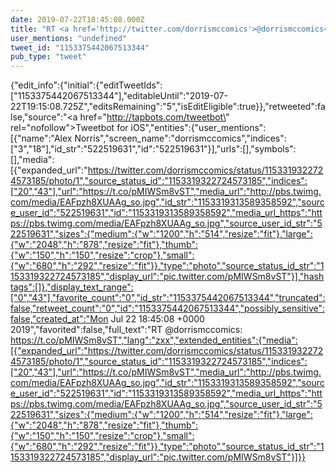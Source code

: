 ```yaml
---
date: 2019-07-22T18:45:08.000Z
title: "RT <a href='http://twitter.com/dorrismccomics'>@dorrismccomics</a>: https://t.co/pMIWSm8vST″"
user_mentions: "undefined"
tweet_id: "1153375442067513344"
pub_type: "tweet"
---
```

{"edit_info":{"initial":{"editTweetIds":["1153375442067513344"],"editableUntil":"2019-07-22T19:15:08.725Z","editsRemaining":"5","isEditEligible":true}},"retweeted":false,"source":"<a href=\"http://tapbots.com/tweetbot\" rel=\"nofollow\">Tweetbot for iΟS</a>","entities":{"user_mentions":[{"name":"Alex Norris","screen_name":"dorrismccomics","indices":["3","18"],"id_str":"522519631","id":"522519631"}],"urls":[],"symbols":[],"media":[{"expanded_url":"https://twitter.com/dorrismccomics/status/1153319322724573185/photo/1","source_status_id":"1153319322724573185","indices":["20","43"],"url":"https://t.co/pMIWSm8vST","media_url":"http://pbs.twimg.com/media/EAFpzh8XUAAg_so.jpg","id_str":"1153319313589358592","source_user_id":"522519631","id":"1153319313589358592","media_url_https":"https://pbs.twimg.com/media/EAFpzh8XUAAg_so.jpg","source_user_id_str":"522519631","sizes":{"medium":{"w":"1200","h":"514","resize":"fit"},"large":{"w":"2048","h":"878","resize":"fit"},"thumb":{"w":"150","h":"150","resize":"crop"},"small":{"w":"680","h":"292","resize":"fit"}},"type":"photo","source_status_id_str":"1153319322724573185","display_url":"pic.twitter.com/pMIWSm8vST"}],"hashtags":[]},"display_text_range":["0","43"],"favorite_count":"0","id_str":"1153375442067513344","truncated":false,"retweet_count":"0","id":"1153375442067513344","possibly_sensitive":false,"created_at":"Mon Jul 22 18:45:08 +0000 2019","favorited":false,"full_text":"RT @dorrismccomics: https://t.co/pMIWSm8vST","lang":"zxx","extended_entities":{"media":[{"expanded_url":"https://twitter.com/dorrismccomics/status/1153319322724573185/photo/1","source_status_id":"1153319322724573185","indices":["20","43"],"url":"https://t.co/pMIWSm8vST","media_url":"http://pbs.twimg.com/media/EAFpzh8XUAAg_so.jpg","id_str":"1153319313589358592","source_user_id":"522519631","id":"1153319313589358592","media_url_https":"https://pbs.twimg.com/media/EAFpzh8XUAAg_so.jpg","source_user_id_str":"522519631","sizes":{"medium":{"w":"1200","h":"514","resize":"fit"},"large":{"w":"2048","h":"878","resize":"fit"},"thumb":{"w":"150","h":"150","resize":"crop"},"small":{"w":"680","h":"292","resize":"fit"}},"type":"photo","source_status_id_str":"1153319322724573185","display_url":"pic.twitter.com/pMIWSm8vST"}]}}
